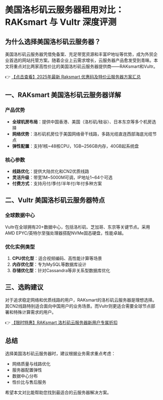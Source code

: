 # 美国洛杉矶云服务器租用对比：RAKsmart 与 Vultr 深度评测

## 为什么选择美国洛杉矶云服务器？

美国洛杉矶云服务器凭借免备案、充足带宽资源和丰富IP地址等优势，成为外贸企业首选的网站托管方案。随着企业上云需求增长，云服务器产品愈发受到青睐。本文将重点对比两家高性价比的美国洛杉矶云服务器提供商——RAKsmart和Vultr。

👉 [【点击查看】2025年最新 Raksmart 优惠码及特价云服务器方案汇总](https://bit.ly/raksmart)

## 一、RAKsmart 美国洛杉矶云服务器详解

### 产品优势
- **全球机房布局**：提供中国香港、美国（洛杉矶/硅谷）、日本东京等多个机房选择
- **网络优势**：洛杉矶机房位于美国网络骨干线路，多路光缆直连西部海底光缆节点
- **弹性配置**：支持1核~48核CPU，1GB~256GB内存，40GB起系统盘

### 核心参数
- **线路优化**：提供大陆优化和CN2优质线路
- **灵活升级**：带宽1M~5000M可调，IP地址1~64个可选
- **付费方式**：支持月付/季付/半年付/年付多种方案

## 二、Vultr 美国洛杉矶云服务器特点

### 全球数据中心
Vultr在全球拥有20+数据中心，包括洛杉矶、芝加哥、东京等关键节点。采用AMD EPYC/英特尔至强处理器搭配NVMe固态硬盘，性能卓越。

### 优化实例类型
1. **CPU优化型**：适合视频编码、高性能计算等场景
2. **内存优化型**：专为MySQL等数据库设计
3. **存储优化型**：针对Cassandra等非关系型数据库优化

## 三、选购建议

对于追求稳定网络和优质线路的用户，RAKsmart的洛杉矶云服务器是理想选择。其CN2线路特别适合面向中国用户的业务场景。而Vultr则更适合需要全球节点部署和特殊计算需求的用户。

👉 [【限时特惠】RAKsmart 洛杉矶云服务器新用户专属折扣](https://bit.ly/raksmart)

## 总结

选择美国洛杉矶云服务器时，建议根据业务需求重点考虑：
- 网络质量与线路优化
- 服务器配置弹性
- 数据中心分布
- 性价比与售后服务

希望本文对比能帮助您找到最适合的云服务器解决方案。